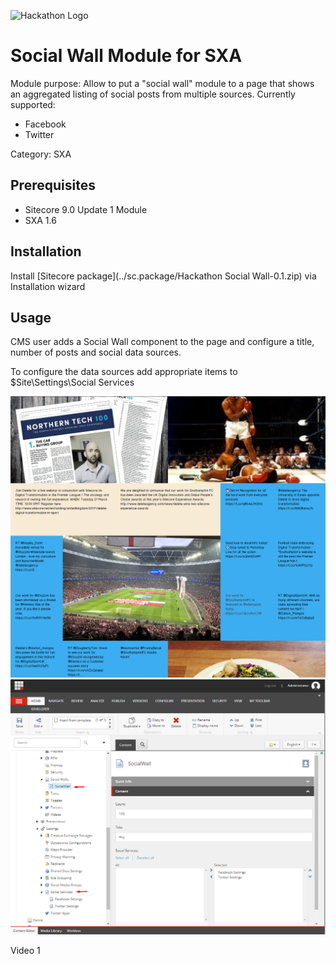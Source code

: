![Hackathon Logo](documentation/images/hackathon.png?raw=true "Hackathon Logo")

# Social Wall Module for SXA
Module purpose: Allow to put a "social wall" module to a page that shows an aggregated listing of social posts from multiple sources. Currently supported:
- Facebook
- Twitter 

Category: SXA

## Prerequisites 

- Sitecore 9.0 Update 1 Module 
- SXA 1.6

## Installation

Install [Sitecore package](../sc.package/Hackathon Social Wall-0.1.zip) via Installation wizard

## Usage

CMS user adds a Social Wall component to the page and configure a title, number of posts and social data sources.

To configure the data sources add appropriate items to $Site\Settings\Social Services

![Social wall front-end](documentation/images/socialwall.png?raw=true "Social wall front-end")
![Social wall config](documentation/images/config.png?raw=true "Social wall config")

Video 1